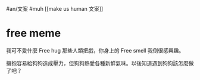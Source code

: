 #an/文案  #muh
[[make us human 文案]]

# free meme
我可不愛什麼 Free hug 那些人類把戲，你身上的 Free smell 我倒很感興趣。

擁抱容易給狗狗造成壓力，但狗狗熱愛各種新鮮氣味。以後知道遇到狗狗該怎麼做了吧？